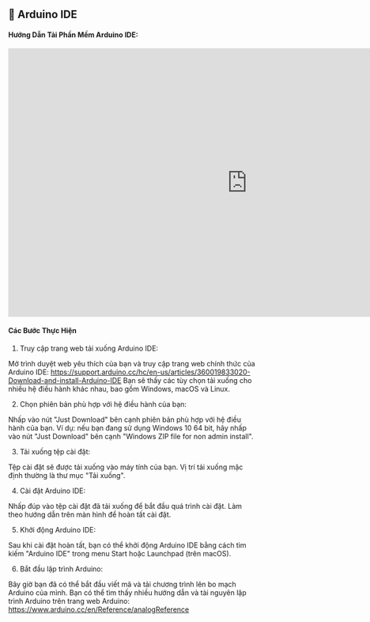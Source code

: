 ## 🔑 Arduino IDE

#### Hướng Dẫn Tải Phần Mềm Arduino IDE:

<iframe width="966" height="543" src="https://www.youtube.com/embed/xFz7UVDwXGI" title="🔴 Arduino #2 | Hướng Dẫn Download Cài Đặt Và Sử Dụng Phần Mềm Arduino IDE Bản Mới Nhất" frameborder="0" allow="accelerometer; autoplay; clipboard-write; encrypted-media; gyroscope; picture-in-picture; web-share" referrerpolicy="strict-origin-when-cross-origin" allowfullscreen></iframe>


#### Các Bước Thực Hiện
1. Truy cập trang web tải xuống Arduino IDE:

Mở trình duyệt web yêu thích của bạn và truy cập trang web chính thức của Arduino IDE: https://support.arduino.cc/hc/en-us/articles/360019833020-Download-and-install-Arduino-IDE
Bạn sẽ thấy các tùy chọn tải xuống cho nhiều hệ điều hành khác nhau, bao gồm Windows, macOS và Linux.

2. Chọn phiên bản phù hợp với hệ điều hành của bạn:

Nhấp vào nút "Just Download" bên cạnh phiên bản phù hợp với hệ điều hành của bạn.
Ví dụ: nếu bạn đang sử dụng Windows 10 64 bit, hãy nhấp vào nút "Just Download" bên cạnh "Windows ZIP file for non admin install".

3. Tải xuống tệp cài đặt:

Tệp cài đặt sẽ được tải xuống vào máy tính của bạn.
Vị trí tải xuống mặc định thường là thư mục "Tải xuống".

4. Cài đặt Arduino IDE:

Nhấp đúp vào tệp cài đặt đã tải xuống để bắt đầu quá trình cài đặt.
Làm theo hướng dẫn trên màn hình để hoàn tất cài đặt.

5. Khởi động Arduino IDE:

Sau khi cài đặt hoàn tất, bạn có thể khởi động Arduino IDE bằng cách tìm kiếm "Arduino IDE" trong menu Start hoặc Launchpad (trên macOS).

6. Bắt đầu lập trình Arduino:

Bây giờ bạn đã có thể bắt đầu viết mã và tải chương trình lên bo mạch Arduino của mình.
Bạn có thể tìm thấy nhiều hướng dẫn và tài nguyên lập trình Arduino trên trang web Arduino: https://www.arduino.cc/en/Reference/analogReference
